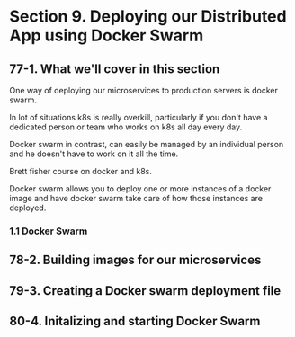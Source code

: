 # Section 9. Deploying our Distributed App using Docker Swarm

## 77-1. What we'll cover in this section
One way of deploying our microservices to production servers is docker swarm.

In lot of situations k8s is really overkill, particularly if you don't have a dedicated person or team who works on k8s all day every day.

Docker swarm in contrast, can easily be managed by an individual person and he doesn't have to work on it all the time.

Brett fisher course on docker and k8s.

Docker swarm allows you to deploy one or more instances of a docker image and have docker swarm take care of how those instances are deployed. 

### 1.1 Docker Swarm
## 78-2. Building images for our microservices
## 79-3. Creating a Docker swarm deployment file
## 80-4. Initalizing and starting Docker Swarm